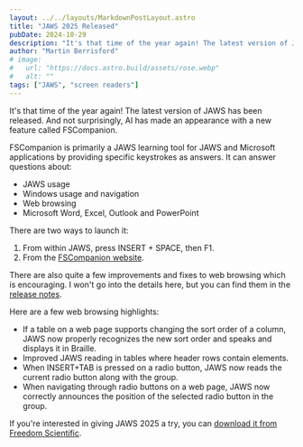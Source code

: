 ```yaml
---
layout: ../../layouts/MarkdownPostLayout.astro
title: "JAWS 2025 Released"
pubDate: 2024-10-29
description: "It's that time of the year again! The latest version of JAWS has been released."
author: "Martin Berrisford"
# image:
#   url: "https://docs.astro.build/assets/rose.webp"
#   alt: ""
tags: ["JAWS", "screen readers"]
---
```


It's that time of the year again! The latest version of JAWS has been released. And not surprisingly, AI has made an appearance with a new feature called FSCompanion.

FSCompanion is primarily a JAWS learning tool for JAWS and Microsoft applications by providing specific keystrokes as answers. It can answer questions about:

- JAWS usage
- Windows usage and navigation
- Web browsing
- Microsoft Word, Excel, Outlook and PowerPoint

There are two ways to launch it:

1. From within JAWS, press INSERT + SPACE, then F1.
2. From the [FSCompanion website](https://fscompanion.ai/).

There are also quite a few improvements and fixes to web browsing which is encouraging. I won't go into the details here, but you can find them in the [release notes](https://support.freedomscientific.com/downloads/jaws/JAWSWhatsNew).

Here are a few web browsing highlights:

- If a table on a web page supports changing the sort order of a column, JAWS now properly recognizes the new sort order and speaks and displays it in Braille.
- Improved JAWS reading in tables where header rows contain elements.
- When INSERT+TAB is pressed on a radio button, JAWS now reads the current radio button along with the group.
- When navigating through radio buttons on a web page, JAWS now correctly announces the position of the selected radio button in the group.


If you're interested in giving JAWS 2025 a try, you can [download it from Freedom Scientific](https://support.freedomscientific.com/Downloads/JAWS).